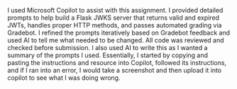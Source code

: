 I used Microsoft Copilot to assist with this assignment. I provided detailed prompts to help build a Flask JWKS server that returns valid and expired JWTs, handles proper HTTP methods, and passes automated grading via Gradebot. I refined the prompts iteratively based on Gradebot feedback and used AI to tell me what needed to be changed. All code was reviewed and checked before submission. I also used AI to write this as I wanted a summary of the prompts I used. Essentially, I started by copying and pasting the instructions and resource into Copilot, followed its instructions, and if I ran into an error, I would take a screenshot and then upload it into copilot to see what I was doing wrong.

